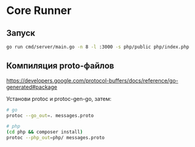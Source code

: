 # Core Runner

## Запуск

```sh
go run cmd/server/main.go -n 8 -l :3000 -s php/public php/index.php
```

## Компиляция proto-файлов

https://developers.google.com/protocol-buffers/docs/reference/go-generated#package

Установи protoc и protoc-gen-go, затем:

```sh
# go
protoc --go_out=. messages.proto
```

```sh
# php
(cd php && composer install)
protoc --php_out=php/ messages.proto
```
